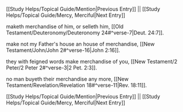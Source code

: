[[Study Helps/Topical Guide/Mention|Previous Entry]]  ||  [[Study Helps/Topical Guide/Mercy, Merciful|Next Entry]]

 maketh merchandise of him, or selleth him, [[Old Testament/Deuteronomy/Deuteronomy 24#^verse-7|Deut. 24:7]].

 make not my Father's house an house of merchandise, [[New Testament/John/John 2#^verse-16|John 2:16]].

 they with feigned words make merchandise of you, [[New Testament/2 Peter/2 Peter 2#^verse-3|2 Pet. 2:3]].

 no man buyeth their merchandise any more, [[New Testament/Revelation/Revelation 18#^verse-11|Rev. 18:11]].

[[Study Helps/Topical Guide/Mention|Previous Entry]]  ||  [[Study Helps/Topical Guide/Mercy, Merciful|Next Entry]]